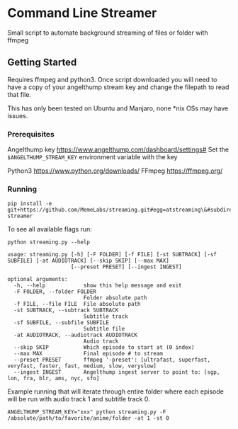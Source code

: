 # Command Line Streamer

Small script to automate background streaming of files or folder with ffmpeg

## Getting Started

Requires ffmpeg and python3. Once script downloaded you will need to have a copy of your angelthump stream key and change the filepath to read that file.

This has only been tested on Ubuntu and Manjaro, none *nix OSs may have issues.

### Prerequisites

Angelthump key https://www.angelthump.com/dashboard/settings#
Set the `$ANGELTHUMP_STREAM_KEY` environment variable with the key

Python3 https://www.python.org/downloads/
FFmpeg https://ffmpeg.org/

### Running
```
pip install -e git+https://github.com/MemeLabs/streaming.git#egg=atstreaming\&#subdirectory=cmdline-streamer
```

To see all available flags run:
```
python streaming.py --help

usage: streaming.py [-h] [-F FOLDER] [-f FILE] [-st SUBTRACK] [-sf SUBFILE] [-at AUDIOTRACK] [--skip SKIP] [--max MAX]
                    [--preset PRESET] [--ingest INGEST]

optional arguments:
  -h, --help            show this help message and exit
  -F FOLDER, --folder FOLDER
                        Folder absolute path
  -f FILE, --file FILE  File absolute path
  -st SUBTRACK, --subtrack SUBTRACK
                        Subtitle track
  -sf SUBFILE, --subfile SUBFILE
                        Subtitle file
  -at AUDIOTRACK, --audiotrack AUDIOTRACK
                        Audio track
  --skip SKIP           Which episode to start at (0 index)
  --max MAX             Final episode # to stream
  --preset PRESET       ffmpeg '-preset': [ultrafast, superfast, veryfast, faster, fast, medium, slow, veryslow]
  --ingest INGEST       Angelthump ingest server to point to: [sgp, lon, fra, blr, ams, nyc, sfo]
```

Example running that will iterate through entire folder where each episode will be run with audio track 1 and subtitle track 0.
```
ANGELTHUMP_STREAM_KEY="xxx" python streaming.py -F /absolute/path/to/favorite/anime/folder -at 1 -st 0
```
